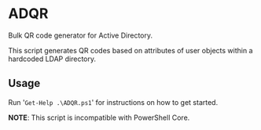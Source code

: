 # ADQR
Bulk QR code generator for Active Directory.

This script generates QR codes based on attributes of user objects within a hardcoded LDAP directory.

## Usage
Run '`Get-Help .\ADQR.ps1`' for instructions on how to get started.

**NOTE**: This script is incompatible with PowerShell Core.
